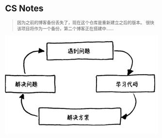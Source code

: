 # CS Notes

> 因为之前的博客备份丢失了，现在这个仓库是重新建立之后的版本。
> 很快该项目将作为一个备份，第二个博客正在搭建中……

![流程图](./Assets/Image/编程的流程图.png)
